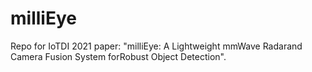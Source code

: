 # milliEye
Repo for IoTDI 2021 paper: "milliEye: A Lightweight mmWave Radarand Camera Fusion System forRobust Object Detection".
